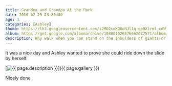```yaml
---
title: Grandma and Grandpa At the Park
date: 2010-02-25 23:36:00
age: 3
categories: [Ashley]
thumb: https://lh3.googleusercontent.com/i2MO2coKQUoNJl1q-qe0Xlrml_cdW_PMr1FrK1AZUqui87TXnS9G8daQ1s-VLHMb_LWEruH2MhKxowizmsQ=w293-h220
album: https://get.google.com/albumarchive/108001626876662627571/album/AF1QipNF6hQpiLmm_kqx8NddSbCaiSpMeyJ5n1poUgcv?authKey=CPSUzJyfs93fDg
description: Why walk when you can stand on the shoulders of giants or least be pulled by them
---
```

It was a nice day and Ashley wanted to prove she could ride down the slide by herself.

[<img src="{{ page.thumb }}" alt="{{ page.description }}" class="wyseguys-album"/>]({{ page.gallery }})

Nicely done